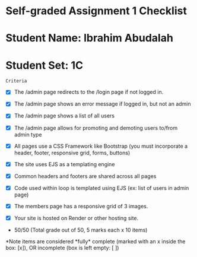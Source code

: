 Self-graded Assignment 1 Checklist
======
# Student Name: Ibrahim Abudalah 
# Student Set: 1C 
    Criteria	
    
- [x]  The /admin page redirects to the /login page if not logged in.
- [x]  The /admin page shows an error message if logged in, but not an admin
- [x]  The /admin page shows a list of all users
- [x]  The /admin page allows for promoting and demoting users to/from admin type
- [x]  All pages use a CSS Framework like Bootstrap (you must incorporate a header, footer, responsive grid, forms, buttons)

- [x]  The site uses EJS as a templating engine
- [x]  Common headers and footers are shared across all pages
- [x]  Code used within loop is templated using EJS (ex: list of users in admin page)
- [x]  The members page has a responsive grid of 3 images.
- [x]  Your site is hosted on Render or other hosting site.
 
- 50/50 (Total grade out of 50, 5 marks each x 10 items)

\*Note items are considered \*fully\* complete (marked with an x inside the box: \[x]), OR incomplete (box is left empty: \[ \])


